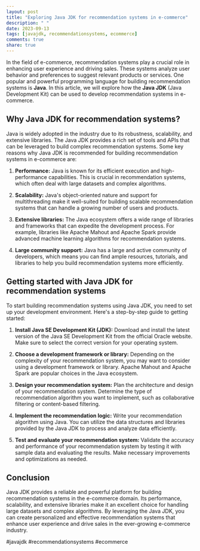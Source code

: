 ```yaml
---
layout: post
title: "Exploring Java JDK for recommendation systems in e-commerce"
description: " "
date: 2023-09-13
tags: [javajdk, recommendationsystems, ecommerce]
comments: true
share: true
---
```


In the field of e-commerce, recommendation systems play a crucial role in enhancing user experience and driving sales. These systems analyze user behavior and preferences to suggest relevant products or services. One popular and powerful programming language for building recommendation systems is **Java**. In this article, we will explore how the **Java JDK** (Java Development Kit) can be used to develop recommendation systems in e-commerce.

## Why Java JDK for recommendation systems?

Java is widely adopted in the industry due to its robustness, scalability, and extensive libraries. The Java JDK provides a rich set of tools and APIs that can be leveraged to build complex recommendation systems. Some key reasons why Java JDK is recommended for building recommendation systems in e-commerce are:

1. **Performance:** Java is known for its efficient execution and high-performance capabilities. This is crucial in recommendation systems, which often deal with large datasets and complex algorithms.

2. **Scalability:** Java's object-oriented nature and support for multithreading make it well-suited for building scalable recommendation systems that can handle a growing number of users and products.

3. **Extensive libraries:** The Java ecosystem offers a wide range of libraries and frameworks that can expedite the development process. For example, libraries like Apache Mahout and Apache Spark provide advanced machine learning algorithms for recommendation systems.

4. **Large community support:** Java has a large and active community of developers, which means you can find ample resources, tutorials, and libraries to help you build recommendation systems more efficiently.

## Getting started with Java JDK for recommendation systems

To start building recommendation systems using Java JDK, you need to set up your development environment. Here's a step-by-step guide to getting started:

1. **Install Java SE Development Kit (JDK):** Download and install the latest version of the Java SE Development Kit from the official Oracle website. Make sure to select the correct version for your operating system.

2. **Choose a development framework or library:** Depending on the complexity of your recommendation system, you may want to consider using a development framework or library. Apache Mahout and Apache Spark are popular choices in the Java ecosystem.

3. **Design your recommendation system:** Plan the architecture and design of your recommendation system. Determine the type of recommendation algorithm you want to implement, such as collaborative filtering or content-based filtering.

4. **Implement the recommendation logic:** Write your recommendation algorithm using Java. You can utilize the data structures and libraries provided by the Java JDK to process and analyze data efficiently.

5. **Test and evaluate your recommendation system:** Validate the accuracy and performance of your recommendation system by testing it with sample data and evaluating the results. Make necessary improvements and optimizations as needed.

## Conclusion

Java JDK provides a reliable and powerful platform for building recommendation systems in the e-commerce domain. Its performance, scalability, and extensive libraries make it an excellent choice for handling large datasets and complex algorithms. By leveraging the Java JDK, you can create personalized and effective recommendation systems that enhance user experience and drive sales in the ever-growing e-commerce industry.

#javajdk #recommendationsystems #ecommerce